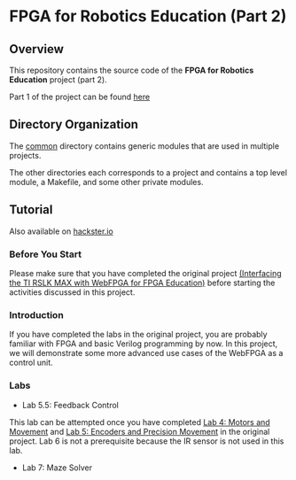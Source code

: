 # FPGA for Robotics Education (Part 2)

## Overview

This repository contains the source code of the **FPGA for Robotics Education**
project (part 2).

Part 1 of the project can be found
[here](https://www.hackster.io/fpga-for-robotics-education/interfacing-the-ti-rslk-max-with-webfpga-for-fpga-education-7eeff0)

## Directory Organization

The [common](common/) directory contains generic modules that are used in multiple
projects.

The other directories each corresponds to a project and contains a
top level module, a Makefile, and some other private modules.

## Tutorial

Also available on [hackster.io](https://www.hackster.io/jerryazr/interfacing-the-ti-rslk-max-with-webfpga-part-2-003630)

### Before You Start

Please make sure that you have completed the original project [(Interfacing the
TI RSLK MAX with WebFPGA for FPGA Education)](https://www.hackster.io/fpga-for-robotics-education/interfacing-the-ti-rslk-max-with-webfpga-for-fpga-education-7eeff0)
before starting the activities discussed in this project.

### Introduction

If you have completed the labs in the original project, you are probably
familiar with FPGA and basic Verilog programming by now. In this project, we
will demonstrate some more advanced use cases of the WebFPGA as a control unit.

### Labs

* Lab 5.5: Feedback Control

This lab can be attempted once you have completed [Lab 4: Motors and Movement](https://www.hackster.io/fpga-for-robotics-education/lab-4-motors-and-movement-5b9a55)
and [Lab 5: Encoders and Precision Movement](https://www.hackster.io/fpga-for-robotics-education/lab-5-encoders-and-precision-movement-b87cd3)
in the original project. Lab 6 is not a prerequisite because the IR sensor
is not used in this lab.

* Lab 7: Maze Solver

